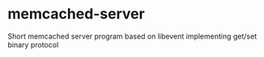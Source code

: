 # memcached-server
Short memcached server program based on libevent implementing get/set binary protocol 
